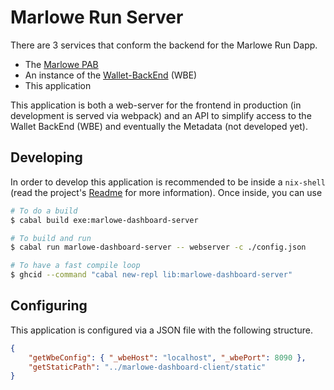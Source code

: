 # Marlowe Run Server

There are 3 services that conform the backend for the Marlowe Run Dapp.
* The [Marlowe PAB](../marlowe/pab)
* An instance of the [Wallet-BackEnd](https://github.com/input-output-hk/cardano-wallet) (WBE)
* This application

This application is both a web-server for the frontend in production (in development is served via webpack) and an API to simplify access to the Wallet BackEnd (WBE) and eventually the Metadata (not developed yet).

## Developing
In order to develop this application is recommended to be inside a `nix-shell` (read the project's [Readme](../README.adoc) for more information). Once inside, you can use

```bash
# To do a build
$ cabal build exe:marlowe-dashboard-server

# To build and run
$ cabal run marlowe-dashboard-server -- webserver -c ./config.json

# To have a fast compile loop
$ ghcid --command "cabal new-repl lib:marlowe-dashboard-server"
```

## Configuring

This application is configured via a JSON file with the following structure.

```json
{
    "getWbeConfig": { "_wbeHost": "localhost", "_wbePort": 8090 },
    "getStaticPath": "../marlowe-dashboard-client/static"
}
```


